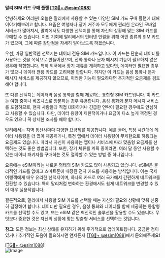 **말리 SIM 카드 구매 플랜 [[TG💪+ @esim1088](https://t.me/s/esim1088)]**

안녕하세요 여러분! 오늘은 말리에서 사용할 수 있는 다양한 SIM 카드 구매 플랜에 대해 이야기해보려고 합니다. 요즘은 여행자나 장기 거주자 모두에게 편리한 온라인 모바일 서비스가 많아져서, 말리에서도 다양한 선택지를 통해 자신의 상황에 맞는 SIM 카드를 구매할 수 있습니다. 이번 기회에 말리에서의 인터넷 연결을 위해 어떤 종류의 SIM 카드가 있으며, 그에 따른 장단점을 자세히 알아보도록 하겠습니다.

우선, 가장 일반적인 선택지는 데이터 전용 SIM 카드입니다. 이 카드는 단순히 데이터를 사용하는 것을 목적으로 만들어졌으며, 전화 통화나 문자 메시지 기능이 필요하지 않은 경우에 적합합니다. 특히 외국에서 장기 체류를 계획하고 있다면, 데이터만 필요한 경우가 많으니 데이터 전용 카드를 고려해볼 만합니다. 하지만 이 카드는 음성 통화나 문자 메시지 서비스를 제공하지 않으므로, 이러한 기능이 필요하다면 추가적인 요금제를 검토해야 합니다.

또 다른 선택지는 데이터와 음성 통화를 함께 제공하는 통합형 SIM 카드입니다. 이 카드는 여행 중이나 비즈니스로 방문하는 경우 유용합니다. 음성 통화와 문자 메시지 서비스를 포함하므로, 현지 사람들과 직접 대화하거나 긴급한 연락이 필요한 경우에도 안심하고 사용할 수 있습니다. 다만, 데이터 용량이 제한적이거나 요금이 다소 높게 책정된 경우도 있으니 꼭 상세한 조사를 해야 합니다.

말리에서는 지역 통신사마다 다양한 요금제를 제공합니다. 예를 들어, 특정 시간대에 데이터 사용량을 더 많이 제공하거나, 특정 앱에서 데이터 사용량이 무제한으로 허용되는 요금제도 있습니다. 따라서 자신이 사용하는 앱이나 서비스에 따라 맞춤형 요금제를 선택하는 것도 좋은 방법입니다. 또한, 장기 체류를 계획 중이라면, 여러 달 동안 사용할 수 있는 데이터 패키지를 구매하는 것도 절약할 수 있는 방법 중 하나입니다.

요즘에는 eSIM이라는 새로운 형태의 SIM 카드도 많이 사용되고 있습니다. eSIM은 물리적인 카드를 없애고 스마트폰에 내장된 전자 카드를 사용하는 방식입니다. 이는 국제 여행객에게 매우 유리한 선택지이며, 하나의 카드로 여러 국가에서 간편하게 네트워크를 전환할 수 있습니다. 특히 말리처럼 변화하는 환경에서도 쉽게 네트워크를 변경할 수 있어 매우 실용적입니다.

결론적으로, 말리에서 사용할 SIM 카드를 선택할 때는 자신의 필요와 상황에 맞춰 신중히 결정해야 합니다. 데이터만 필요한 경우, 음성 통화와 데이터를 함께 제공하는 통합형 카드를 선택할 수도 있고, 또는 eSIM 같은 혁신적인 솔루션을 활용할 수도 있습니다. 무엇보다 중요한 것은 자신의 상황에 맞는 맞춤형 서비스를 선택하는 것입니다.

**참고:** 모든 정보는 최신 상태를 유지하기 위해 주기적으로 업데이트됩니다. 궁금한 점이 있거나 추가적인 도움이 필요하시면 언제든지 [[TG💪+ @esim1088](https://t.me/s/esim1088)]에서 문의해주세요!

[[TG💪+ @esim1088](https://t.me/s/esim1088)]  
![Image](https://i.postimg.cc/Y0z9fWf4/image.png)